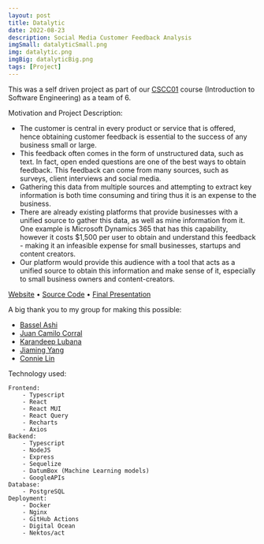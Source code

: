 ```yaml
---
layout: post
title: Datalytic
date: 2022-08-23
description: Social Media Customer Feedback Analysis
imgSmall: datalyticSmall.png
img: datalytic.png
imgBig: datalyticBig.png
tags: [Project]
---
```


This was a self driven project as part of our [CSCC01] course (Introduction to Software Engineering) as a team of 6.

Motivation and Project Description:

- The customer is central in every product or service that is offered, hence obtaining customer feedback is essential to the success of any business small or large.
- This feedback often comes in the form of unstructured data, such as text. In fact, open ended questions are one of the best ways to obtain feedback. This feedback can come from many sources, such as surveys, client interviews and social media.
- Gathering this data from multiple sources and attempting to extract key information is both time consuming and tiring thus it is an expense to the business.
- There are already existing platforms that provide businesses with a unified source to gather this data, as well as mine information from it. One example is Microsoft Dynamics 365 that has this capability, however it costs $1,500 per user to obtain and understand this feedback - making it an infeasible expense for small businesses, startups and content creators.
- Our platform would provide this audience with a tool that acts as a unified source to obtain this information and make sense of it, especially to small business owners and content-creators.

[Website] &#8226; [Source Code] &#8226; [Final Presentation]

A big thank you to my group for making this possible:

- [Bassel Ashi]
- [Juan Camilo Corral]
- [Karandeep Lubana]
- [Jiaming Yang]
- [Connie Lin]

Technology used:

```
Frontend:
    - Typescript
    - React
    - React MUI
    - React Query
    - Recharts
    - Axios
Backend:
    - Typescript
    - NodeJS
    - Express
    - Sequelize
    - DatumBox (Machine Learning models)
    - GoogleAPIs
Database:
    - PostgreSQL
Deployment:
    - Docker
    - Nginx
    - GitHub Actions
    - Digital Ocean
    - Nektos/act
```

[cscc01]: https://utsc.calendar.utoronto.ca/course/cscc01h3
[website]: https://www.datalytic.ml/
[source code]: https://github.com/UTSCCSCC01/finalprojects22-byte-peeps
[final presentation]: https://youtu.be/dCKEmlIhPNc
[bassel ashi]: https://github.com/BasselAshi
[juan camilo corral]: https://github.com/Wikisaqui
[karandeep lubana]: https://github.com/KarandeepLubana
[jiaming yang]: https://github.com/Jiaming-Yang-20
[connie lin]: https://github.com/connieJ-lin
